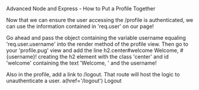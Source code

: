 Advanced Node and Express - How to Put a Profile Together

Now that we can ensure the user accessing the /profile is authenticated, we can use the information contained in 'req.user' on our page!

Go ahead and pass the object containing the variable username equaling 'req.user.username' into the render method of the profile view. Then go to your 'profile.pug' view and add the line h2.center#welcome Welcome, #{username}! creating the h2 element with the class 'center' and id 'welcome' containing the text 'Welcome, ' and the username!

Also in the profile, add a link to /logout. That route will host the logic to unauthenticate a user. a(href='/logout') Logout
